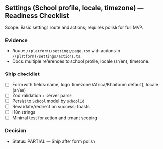 ## Settings (School profile, locale, timezone) — Readiness Checklist

Scope: Basic settings route and actions; requires polish for full MVP.

### Evidence

- Route: `/(platform)/settings/page.tsx` with actions in `/(platform)/settings/actions.ts`.
- Docs: multiple references to school profile, locale (ar/en), timezone.

### Ship checklist

- [ ] Form with fields: name, logo, timezone (Africa/Khartoum default), locale (ar/en)
- [ ] Zod validation + server parse
- [ ] Persist to `School` model by `schoolId`
- [ ] Revalidate/redirect on success; toasts
- [ ] i18n strings
- [ ] Minimal test for action and tenant scoping

### Decision

- Status: PARTIAL — Ship after form polish



